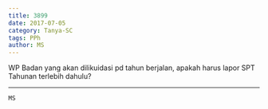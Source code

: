 ```yaml
---
title: 3899
date: 2017-07-05
category: Tanya-SC
tags: PPh
author: MS
---
```


WP Badan yang akan dilikuidasi pd tahun berjalan, apakah harus lapor SPT Tahunan terlebih dahulu?

---



`MS`
